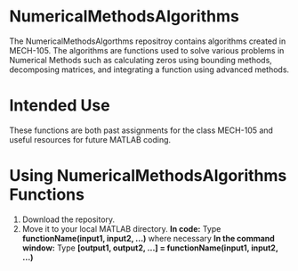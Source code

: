 # NumericalMethodsAlgorithms
The NumericalMethodsAlgorthms repositroy contains algorithms created in MECH-105. The algorithms are functions used to solve various problems in Numerical Methods such as calculating zeros using bounding methods, decomposing matrices, and integrating a function using advanced methods.

# Intended Use
These functions are both past assignments for the class MECH-105 and useful resources for future MATLAB coding.

# Using NumericalMethodsAlgorithms Functions
1. Download the repository.
2. Move it to your local MATLAB directory.
**In code:**
Type **functionName(input1, input2, ...)** where necessary
**In the command window:**
Type **[output1, output2, ...] = functionName(input1, input2, ...)** 
